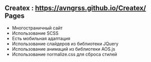## Createx : https://avngrss.github.io/Createx/ Pages

- Многостраничный сайт
- Использование SCSS
- Есть мобильная адаптация
- Использование слайдеров из библиотеки JQuery
- Использование анимаций из библиотеки AOS.js
- Использование normalize.css для сброса стилей
